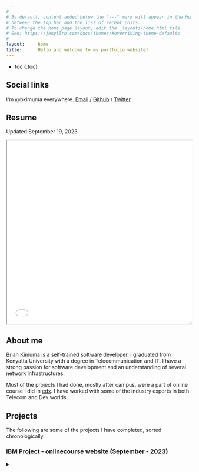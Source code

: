 ```yaml
---
#
# By default, content added below the "---" mark will appear in the home page
# between the top bar and the list of recent posts.
# To change the home page layout, edit the _layouts/home.html file.
# See: https://jekyllrb.com/docs/themes/#overriding-theme-defaults
#
layout:     home
title:      Hello and welcome to my portfolio website!
---
```



* toc
{:toc}


## Social links
I'm @bkimuma everywhere. [Email](mailto:bjoramkimuma@gmail.edu) / [Github](https://github.com/bkimuma) / [Twitter](https://twitter.com/bkimuma)


## Resume
Updated September 19, 2023. 

<iframe style="width: 100%; height: 500px; resize: vertical; overflow: auto;" src="/assets/KIMUMA.pdf"></iframe>


## About me

Brian Kimuma is a self-trained software developer. I graduated from Kenyatta University with a degree in Telecommunication and IT. I have a strong passion for software development and an understanding of several network infrastructures.

Most of the projects I had done, mostly after campus, were a part of online course I did in [edx](https://edx.org). I have worked with some of the industry experts in both Telecom and Dev worlds.


## Projects

The following are some of the projects I have completed, sorted chronologically.


### IBM Project - onlinecourse website (September - 2023)

<details>
<summary></summary>
This is was a project by IBM after completion of two online courses:
1. [Introduction to Web Development with HTML5, CSS3 and JavaScript](https://learning.edx.org/course/course-v1:IBM+CAD101EN+3T2022/).
2. [Django Application Development with SQL and Databases](https://learning.edx.org/course/course-v1:IBM+DB0211EN+3T2022/)

The learner was to build a website that would enable one enroll for online courses and upon completion of the course do examinations.
It involved working with Django -a popular web frame-work- for both the Front and Back-end Development. Majority of the work was in building the models, views and routing the html requests to render the relevant pages.

The source code can be found here:
[Source Code](https://github.com/bkimuma/course_project/)

</details>

<br />